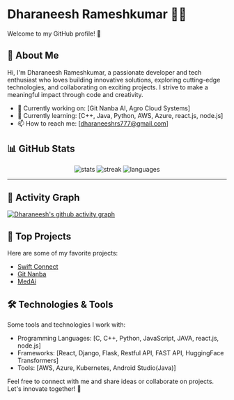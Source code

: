 # Dharaneesh Rameshkumar 👨‍💻

Welcome to my GitHub profile! 🚀

## 💫 About Me
Hi, I'm Dharaneesh Rameshkumar, a passionate developer and tech enthusiast who loves building innovative solutions, exploring cutting-edge technologies, and collaborating on exciting projects. I strive to make a meaningful impact through code and creativity.

- 🔭 Currently working on: [Git Nanba AI, Agro Cloud Systems]
- 🌱 Currently learning: [C++, Java, Python, AWS, Azure, react.js, node.js]
- 📫 How to reach me: [dharaneeshrs777@gmail.com]


## 📊 GitHub Stats  

<p align="center">
  <img src="https://github-readme-stats.vercel.app/api?username=Dharaneesh20&show_icons=true&theme=tokyonight" alt="stats"/>
  <img src="https://github-readme-streak-stats.herokuapp.com/?user=Dharaneesh20&theme=tokyonight" alt="streak"/>
  <img src="https://github-readme-stats.vercel.app/api/top-langs/?username=Dharaneesh20&layout=compact&theme=tokyonight" alt="languages"/>
</p>

---

## 🌱 Activity Graph  

[![Dharaneesh's github activity graph](https://github-readme-activity-graph.vercel.app/graph?username=Dharaneesh20&theme=react-dark)](https://github.com/ashutosh00710/github-readme-activity-graph)

## 📂 Top Projects
Here are some of my favorite projects:
- [Swift Connect](https://github.com/Dharaneesh20/Swift_Connect)
- [Git Nanba](https://dharaneesh20.github.io/Git-Nanba-AI/)
- [MedAi]([https://github.com/Dharaneesh20/MedAi])


## 🛠️ Technologies & Tools
Some tools and technologies I work with:
- Programming Languages: [C, C++, Python, JavaScript, JAVA, react.js, node.js]
- Frameworks: [React, Django, Flask, Restful API, FAST API, HuggingFace Transformers]
- Tools: [AWS, Azure, Kubernetes, Android Studio(Java)]


Feel free to connect with me and share ideas or collaborate on projects. Let's innovate together! 🚀
